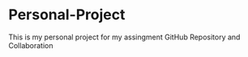# Personal-Project
This is my personal project for my assingment GitHub Repository and Collaboration
